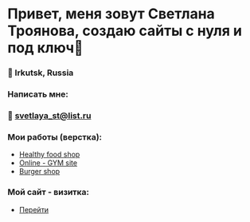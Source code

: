# Привет, меня зовут Светлана Троянова, создаю сайты с нуля и под ключ👋
### 📍 Irkutsk, Russia

### Написать мне: 
### 📧 svetlaya_st@list.ru

### Мои работы (верстка):
- [Healthy food shop](https://svetlaya1.github.io/HealthyFood-shop/dist/)
- [Online - GYM site](https://svetlaya1.github.io/GYM/index.html)
- [Burger shop](https://svetlaya1.github.io/Module01-Burger/menu.html)


### Мой сайт - визитка:
- [Перейти](https://svetlaya1.github.io/Portfolio/dist/)
